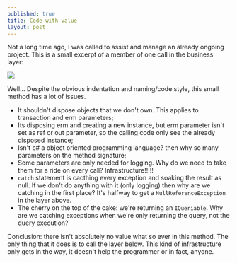 ```yaml
---
published: true
title: Code with value
layout: post
---
```



Not a long time ago, I was called to assist and manage an already ongoing project.
This is a small excerpt of a member of one call in the business layer:

![](http://www.kspace.pt/images/blog/bll_zpsd1f4cb75.PNG)

Well... Despite the obvious indentation and naming/code style, this small method has a lot of issues.

- It shouldn't dispose objects that we don't own. This applies to transaction and erm parameters;
- Its disposing erm and creating a new instance, but erm parameter isn't set as ref or out parameter, so the calling code only see the already disposed instance;
- Isn't c# a object oriented programming language? then why so many parameters on the method signature;
- Some parameters are only needed for logging. Why do we need to take them for a ride on every call? Infrastructure!!!!!
- `catch` statement is cacthing every exception and soaking the result as null. If we don't do anything with it (only logging) then why are we catching in the first place? It's halfway to get a `NullReferenceException` in the layer above.
- The cherry on the top of the cake: we're returning an `IQueriable`. Why are we catching exceptions when we're only returning the query, not the query execution?

Conclusion: there isn't absolutely no value what so ever in this method. The only thing that it does is to call the layer below. This kind of infrastructure only gets in the way, it doesn't help the programmer or in fact, anyone.
